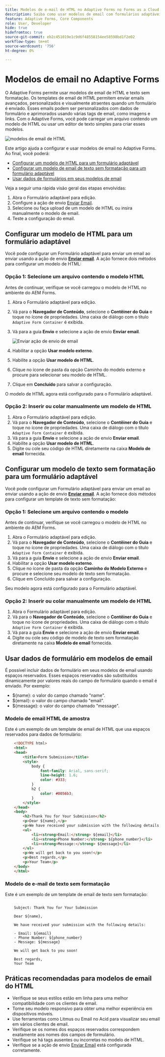 ```yaml
---
title: Modelos de e-mail de HTML no Adaptive Forms no Forms as a Cloud Service
description: Saiba como usar modelos de email com formulários adaptáveis.
feature: Adaptive Forms, Core Components
role: User, Developer
hide: true
hidefromtoc: true
source-git-commit: eb2c451019e1c9d6f48558154ee58598bd1f2e02
workflow-type: tm+mt
source-wordcount: '756'
ht-degree: 0%

---
```


# Modelos de email no Adaptive Forms

O Adaptive Forms permite usar modelos de email de HTML e texto sem formatação. Os templates de email de HTML permitem enviar emails avançados, personalizados e visualmente atraentes quando um formulário é enviado. Esses emails podem ser personalizados com dados de formulário e aprimorados usando várias tags de email, como imagens e links. Com o Adaptive Forms, você pode carregar um arquivo contendo um modelo de HTML ou usar um editor de texto simples para criar esses modelos.

![modelos de email de HTML](/help/forms/assets/html-email.png)

Este artigo ajuda a configurar e usar modelos de email no Adaptive Forms. Ao final, você poderá:

* [Configurar um modelo de HTML para um formulário adaptável](#configure-an-html-template-for-an-adaptive-form)
* [Configurar um modelo de email de texto sem formatação para um formulário adaptável](#configure-a-plain-text-template-for-an-adaptive-form)
* [Usar dados de formulários em seus modelos de email](#use-form-data-in-your-email-templates)


Veja a seguir uma rápida visão geral das etapas envolvidas:

1. Abra o Formulário adaptável para edição.
1. Configure a ação de envio [Enviar Email](/help/forms/configure-submit-action-send-email.md).
1. Selecione ou faça upload de um modelo de HTML ou insira manualmente o modelo de email.
1. Teste a configuração do email.

## Configurar um modelo de HTML para um formulário adaptável

Você pode configurar um Formulário adaptável para enviar um email ao enviar usando a ação de envio [**Enviar email**](/help/forms/configure-submit-action-send-email.md). A ação fornece dois métodos para configurar um modelo de HTML:

### Opção 1: Selecione um arquivo contendo o modelo HTML

Antes de continuar, verifique se você carregou o modelo de HTML no ambiente do AEM Forms.

1. Abra o Formulário adaptável para edição.
1. Vá para o **Navegador de Conteúdo**, selecione o **Contêiner do Guia** e toque no ícone de propriedades. Uma caixa de diálogo com o título `Adaptive Form Container` é exibida.
1. Vá para a guia **Envio** e selecione a ação de envio **Enviar email**.

   ![Enviar ação de envio de email](/help/forms/assets/send-email-action.png)

1. Habilitar a opção **Usar modelo externo**.
1. Habilite a opção **Usar modelo de HTML**.
1. Clique no ícone de pasta da opção Caminho do modelo externo e procure para selecionar seu modelo de HTML.
1. Clique em **Concluído** para salvar a configuração.

O modelo de HTML agora está configurado para o Formulário adaptável.

### Opção 2: Inserir ou colar manualmente um modelo de HTML

1. Abra o Formulário adaptável para edição.
1. Vá para o **Navegador de Conteúdo**, selecione o **Contêiner do Guia** e toque no ícone de propriedades. Uma caixa de diálogo com o título `Adaptive Form Container` é exibida.
1. Vá para a guia **Envio** e selecione a ação de envio **Enviar email**.
1. Habilite a opção **Usar modelo de HTML**.
1. Digite ou cole seu código de HTML diretamente na caixa **Modelo de email** fornecida.


## Configurar um modelo de texto sem formatação para um formulário adaptável

Você pode configurar um Formulário adaptável para enviar um email ao enviar usando a ação de envio [**Enviar email**](/help/forms/configure-submit-action-send-email.md). A ação fornece dois métodos para configurar um template de texto sem formatação:

### Opção 1: Selecione um arquivo contendo o modelo

Antes de continuar, verifique se você carregou o modelo de HTML no ambiente do AEM Forms.

1. Abra o Formulário adaptável para edição.
1. Vá para o **Navegador de Conteúdo**, selecione o **Contêiner do Guia** e toque no ícone de propriedades. Uma caixa de diálogo com o título `Adaptive Form Container` é exibida.
1. Vá para a guia **Envio** e selecione a ação de envio **Enviar email**.
1. Habilitar a opção **Usar modelo externo**.
1. Clique no ícone de pasta da opção **Caminho do Modelo Externo** e procure e selecione seu modelo de texto sem formatação.
1. Clique em Concluído para salvar a configuração.

Seu modelo agora está configurado para o Formulário adaptável.

### Opção 2: Inserir ou colar manualmente um modelo de HTML

1. Abra o Formulário adaptável para edição.
1. Vá para o **Navegador de Conteúdo**, selecione o **Contêiner do Guia** e toque no ícone de propriedades. Uma caixa de diálogo com o título `Adaptive Form Container` é exibida.
1. Vá para a guia **Envio** e selecione a ação de envio **Enviar email**.
1. Digite ou cole seu código de modelo de texto sem formatação diretamente na caixa **Modelo de email** fornecida.

## Usar dados de formulário em modelos de email

É possível incluir dados de formulário em seus modelos de email usando espaços reservados. Esses espaços reservados são substituídos dinamicamente por valores reais do campo de formulário quando o email é enviado. Por exemplo:

* ${name}: o valor do campo chamado &quot;name&quot;.
* ${email}: o valor do campo chamado &quot;email&quot;.
* ${message}: o valor do campo chamado &quot;message&quot;.

### Modelo de email HTML de amostra

Este é um exemplo de um template de email de HTML que usa espaços reservados para dados de formulário:

```HTML
    <!DOCTYPE html>
    <html>
    <head>
        <title>Form Submission</title>
        <style>
            body {
                font-family: Arial, sans-serif;
                line-height: 1.6;
                color: #333;
            }
            h2 {
                color: #0056b3;
            }
        </style>
    </head>
    <body>
        <h2>Thank You for Your Submission</h2>
        <p>Dear ${name},</p>
        <p>We have received your submission with the following details:</p>
        <ul>
            <li><strong>Email:</strong> ${email}</li>
            <li><strong>Phone Number:</strong> ${phone_number}</li>
            <li><strong>Message:</strong> ${message}</li>
        </ul>
        <p>We will get back to you soon!</p>
        <p>Best regards,</p>
        <p>Your Team</p>
    </body>
    </html>
```

### Modelo de e-mail de texto sem formatação

Este é um exemplo de um template de email de texto sem formatação:

```TXT
    
    Subject: Thank You for Your Submission
    
    Dear ${name},
    
    We have received your submission with the following details:
    
    - Email: ${email}
    - Phone Number: ${phone_number}
    - Message: ${message}
    
    We will get back to you soon!
    
    Best regards,
    Your Team
```

## Práticas recomendadas para modelos de email do HTML

* Verifique se seus estilos estão em linha para uma melhor compatibilidade com os clientes de email.
* Torne seu modelo responsivo para obter uma melhor experiência em dispositivos móveis.
* Use ferramentas como Litmus ou Email no Acid para visualizar seu email em vários clientes de email.
* Verifique se os nomes dos espaços reservados correspondem exatamente aos nomes dos campos de formulário.
* Verifique se há tags ausentes ou incorretas no modelo de HTML.
* Verifique se a ação de envio [Enviar Email](/help/forms/configure-submit-action-send-email.md) está configurada corretamente.
